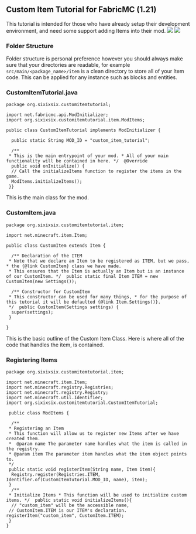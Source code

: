 ## Custom Item Tutorial for FabricMC (1.21)
This tutorial is intended for those who have already setup their development environment, and need some support adding Items into their mod.
[<img src="https://img.shields.io/badge/1.21-green?style=flat&label=Minecraft%20Version&color=green">](<https://www.minecraft.net/download>) [<img src="https://img.shields.io/badge/0.15.11-blue?style=flat&label=Fabric%20Version&color=blue">](<https://fabricmc.net/use/installer/>)

### Folder Structure
Folder structure is personal preference however you should always make sure that your directories are readable, for example `src/main/<package_name>/item` is a clean directory to store all of your Item code.
This can be applied for any instance such as blocks and entities.

### CustomItemTutorial.java

    package org.sixixsix.customitemtutorial;  
      
    import net.fabricmc.api.ModInitializer;  
    import org.sixixsix.customitemtutorial.item.ModItems;  
      
    public class CustomItemTutorial implements ModInitializer {  
      
      public static String MOD_ID = "custom_item_tutorial";  
      
      /**  
     * This is the main entrypoint of your mod. * All of your main functionality will be contained in here. */  @Override  
      public void onInitialize() {  
      // Call the initializeItems function to register the items in the game.  
      ModItems.initializeItems();  
     }}
This is the main class for the mod.

### CustomItem.java

    package org.sixixsix.customitemtutorial.item;  
      
    import net.minecraft.item.Item;  
      
    public class CustomItem extends Item {  
      
      /** Declaration of the ITEM  
     * Note that we declare an Item to be registered as ITEM, but we pass, * the {@link CustomItem} class we have made.  
     * This ensures that the Item is actually an Item but is an instance of our CustomItem. */  public static final Item ITEM = new CustomItem(new Settings());  
      
      /** Constructor for CustomItem  
     * This constructor can be used for many things, * for the purpose of this tutorial it will be defaulted {@link Item.Settings()}.  
     */  public CustomItem(Settings settings) {  
      super(settings);  
     }  
      
    }
This is the basic outline of the Custom Item Class. Here is where all of the code that handles the item, is contained.

### Registering Items

    package org.sixixsix.customitemtutorial.item;  
      
    import net.minecraft.item.Item;  
    import net.minecraft.registry.Registries;  
    import net.minecraft.registry.Registry;  
    import net.minecraft.util.Identifier;  
    import org.sixixsix.customitemtutorial.CustomItemTutorial;  
           
     public class ModItems {  
      
      /**  
     * Registering an Item 
     * This function will allow us to register new Items after we have created them.  
     *  @param name The parameter name handles what the item is called in the registry.  
     * @param item The parameter item handles what the item object points to.  
     */  
     public static void registerItem(String name, Item item){  
      Registry.register(Registries.ITEM, Identifier.of(CustomItemTutorial.MOD_ID, name), item);  
     }  
      /**  
     * Initialize Items * This function will be used to initialize custom items. */  public static void initializeItems(){  
      // "custom_item" will be the accessible name,  
     // CustomItem.ITEM is our ITEM's declaration.  registerItem("custom_item", CustomItem.ITEM);  
     }  
    }